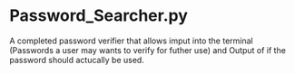 # Password_Searcher.py
A completed password verifier that allows imput into the terminal (Passwords a user may wants to verify for futher use) and Output of if the password should actucally be used.
